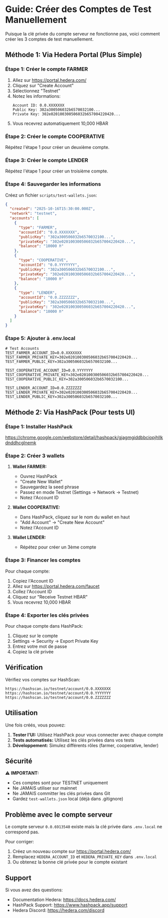 # Guide: Créer des Comptes de Test Manuellement

Puisque la clé privée du compte serveur ne fonctionne pas, voici comment créer les 3 comptes de test manuellement.

## Méthode 1: Via Hedera Portal (Plus Simple)

### Étape 1: Créer le compte FARMER

1. Allez sur https://portal.hedera.com/
2. Cliquez sur "Create Account"
3. Sélectionnez "Testnet"
4. Notez les informations:
   ```
   Account ID: 0.0.XXXXXXX
   Public Key: 302a300506032b6570032100...
   Private Key: 302e020100300506032b657004220420...
   ```
5. Vous recevrez automatiquement 10,000 HBAR

### Étape 2: Créer le compte COOPERATIVE

Répétez l'étape 1 pour créer un deuxième compte.

### Étape 3: Créer le compte LENDER

Répétez l'étape 1 pour créer un troisième compte.

### Étape 4: Sauvegarder les informations

Créez un fichier `scripts/test-wallets.json`:

```json
{
  "created": "2025-10-16T15:30:00.000Z",
  "network": "testnet",
  "accounts": [
    {
      "type": "FARMER",
      "accountId": "0.0.XXXXXXX",
      "publicKey": "302a300506032b6570032100...",
      "privateKey": "302e020100300506032b657004220420...",
      "balance": "10000 ℏ"
    },
    {
      "type": "COOPERATIVE",
      "accountId": "0.0.YYYYYYY",
      "publicKey": "302a300506032b6570032100...",
      "privateKey": "302e020100300506032b657004220420...",
      "balance": "10000 ℏ"
    },
    {
      "type": "LENDER",
      "accountId": "0.0.ZZZZZZZ",
      "publicKey": "302a300506032b6570032100...",
      "privateKey": "302e020100300506032b657004220420...",
      "balance": "10000 ℏ"
    }
  ]
}
```

### Étape 5: Ajouter à .env.local

```env
# Test Accounts
TEST_FARMER_ACCOUNT_ID=0.0.XXXXXXX
TEST_FARMER_PRIVATE_KEY=302e020100300506032b657004220420...
TEST_FARMER_PUBLIC_KEY=302a300506032b6570032100...

TEST_COOPERATIVE_ACCOUNT_ID=0.0.YYYYYYY
TEST_COOPERATIVE_PRIVATE_KEY=302e020100300506032b657004220420...
TEST_COOPERATIVE_PUBLIC_KEY=302a300506032b6570032100...

TEST_LENDER_ACCOUNT_ID=0.0.ZZZZZZZ
TEST_LENDER_PRIVATE_KEY=302e020100300506032b657004220420...
TEST_LENDER_PUBLIC_KEY=302a300506032b6570032100...
```

## Méthode 2: Via HashPack (Pour tests UI)

### Étape 1: Installer HashPack

https://chrome.google.com/webstore/detail/hashpack/gjagmgiddbbciopjhllkdnddhcglnemk

### Étape 2: Créer 3 wallets

1. **Wallet FARMER:**
   - Ouvrez HashPack
   - "Create New Wallet"
   - Sauvegardez la seed phrase
   - Passez en mode Testnet (Settings → Network → Testnet)
   - Notez l'Account ID

2. **Wallet COOPERATIVE:**
   - Dans HashPack, cliquez sur le nom du wallet en haut
   - "Add Account" → "Create New Account"
   - Notez l'Account ID

3. **Wallet LENDER:**
   - Répétez pour créer un 3ème compte

### Étape 3: Financer les comptes

Pour chaque compte:
1. Copiez l'Account ID
2. Allez sur https://portal.hedera.com/faucet
3. Collez l'Account ID
4. Cliquez sur "Receive Testnet HBAR"
5. Vous recevrez 10,000 HBAR

### Étape 4: Exporter les clés privées

Pour chaque compte dans HashPack:
1. Cliquez sur le compte
2. Settings → Security → Export Private Key
3. Entrez votre mot de passe
4. Copiez la clé privée

## Vérification

Vérifiez vos comptes sur HashScan:

```
https://hashscan.io/testnet/account/0.0.XXXXXXX
https://hashscan.io/testnet/account/0.0.YYYYYYY
https://hashscan.io/testnet/account/0.0.ZZZZZZZ
```

## Utilisation

Une fois créés, vous pouvez:

1. **Tester l'UI:** Utilisez HashPack pour vous connecter avec chaque compte
2. **Tests automatisés:** Utilisez les clés privées dans vos tests
3. **Développement:** Simulez différents rôles (farmer, cooperative, lender)

## Sécurité

⚠️ **IMPORTANT:**
- Ces comptes sont pour TESTNET uniquement
- Ne JAMAIS utiliser sur mainnet
- Ne JAMAIS committer les clés privées dans Git
- Gardez `test-wallets.json` local (déjà dans .gitignore)

## Problème avec le compte serveur

Le compte serveur `0.0.6913540` existe mais la clé privée dans `.env.local` ne correspond pas.

Pour corriger:
1. Créez un nouveau compte sur https://portal.hedera.com/
2. Remplacez `HEDERA_ACCOUNT_ID` et `HEDERA_PRIVATE_KEY` dans `.env.local`
3. Ou obtenez la bonne clé privée pour le compte existant

## Support

Si vous avez des questions:
- Documentation Hedera: https://docs.hedera.com/
- HashPack Support: https://www.hashpack.app/support
- Hedera Discord: https://hedera.com/discord
